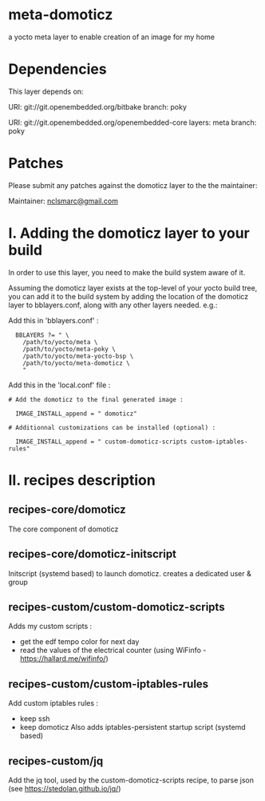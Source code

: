 # meta-domoticz
a yocto meta layer to enable creation of an image for my home


# Dependencies

This layer depends on:

  URI: git://git.openembedded.org/bitbake
  branch: poky

  URI: git://git.openembedded.org/openembedded-core
  layers: meta
  branch: poky


# Patches

Please submit any patches against the domoticz layer to the
the maintainer:

Maintainer: <nclsmarc@gmail.com>


# I. Adding the domoticz layer to your build

In order to use this layer, you need to make the build system aware of
it.

Assuming the domoticz layer exists at the top-level of your
yocto build tree, you can add it to the build system by adding the
location of the domoticz layer to bblayers.conf, along with any
other layers needed. e.g.:

Add this in 'bblayers.conf' :
```
  BBLAYERS ?= " \
    /path/to/yocto/meta \
    /path/to/yocto/meta-poky \
    /path/to/yocto/meta-yocto-bsp \
    /path/to/yocto/meta-domoticz \
    "
```

Add this in the 'local.conf' file :

```
# Add the domoticz to the final generated image :

  IMAGE_INSTALL_append = " domoticz"

# Additionnal customizations can be installed (optional) :

  IMAGE_INSTALL_append = " custom-domoticz-scripts custom-iptables-rules"
```

# II. recipes description

## recipes-core/domoticz

  The core component of domoticz

## recipes-core/domoticz-initscript

  Initscript (systemd based) to launch domoticz.
  creates a dedicated user & group

## recipes-custom/custom-domoticz-scripts

  Adds my custom scripts :
  - get the edf tempo color for next day
  - read the values of the electrical counter (using WiFinfo - https://hallard.me/wifinfo/)

## recipes-custom/custom-iptables-rules

  Add custom iptables rules :
  - keep ssh
  - keep domoticz
  Also adds iptables-persistent startup script (systemd based)

## recipes-custom/jq

  Add the jq tool, used by the custom-domoticz-scripts recipe, to parse json (see https://stedolan.github.io/jq/)
